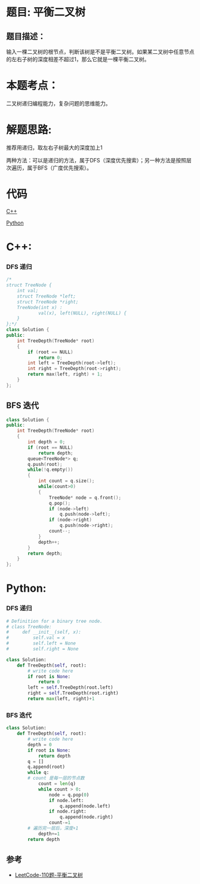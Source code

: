 # 题目: 平衡二叉树
## 题目描述：
输入一棵二叉树的根节点，判断该树是不是平衡二叉树。如果某二叉树中任意节点的左右子树的深度相差不超过1，那么它就是一棵平衡二叉树。
# 本题考点：
  
  二叉树递归编程能力，复杂问题的思维能力。
  
# 解题思路:
  
  推荐用递归，取左右子树最大的深度加上1
  
  两种方法：可以是递归的方法，属于DFS（深度优先搜索）；另一种方法是按照层次遍历，属于BFS（广度优先搜索）。
  
# 代码

[C++](./BalancedBinaryTree.cpp)

[Python](./BalancedBinaryTree.py)

# C++: 
###  DFS 递归
```c++
/*
struct TreeNode {
	int val;
	struct TreeNode *left;
	struct TreeNode *right;
	TreeNode(int x) :
			val(x), left(NULL), right(NULL) {
	}
};*/
class Solution {
public:
    int TreeDepth(TreeNode* root)
    {
        if (root == NULL)
            return 0;
        int left = TreeDepth(root->left);
        int right = TreeDepth(root->right);
        return max(left, right) + 1;
    }
};
```
## BFS 迭代
```c++
class Solution {
public:
    int TreeDepth(TreeNode* root)
    {
        int depth = 0;
        if (root == NULL)
            return depth;
        queue<TreeNode*> q;
        q.push(root);
        while(!q.empty())
        {
            int count = q.size();
            while(count>0)
            {
                TreeNode* node = q.front();
                q.pop();
                if (node->left)
                    q.push(node->left);
                if (node->right)
                    q.push(node->right);
                count--;
            }
            depth++;
        }
        return depth;
    }
};
```

# Python:
###  DFS 递归
```python
# Definition for a binary tree node.
# class TreeNode:
#     def __init__(self, x):
#         self.val = x
#         self.left = None
#         self.right = None

class Solution:
    def TreeDepth(self, root):
        # write code here
        if root is None:
            return 0
        left = self.TreeDepth(root.left)
        right = self.TreeDepth(root.right)
        return max(left, right)+1
```
### BFS 迭代
```python
class Solution:
    def TreeDepth(self, root):
        # write code here
        depth = 0
        if root is None:
            return depth
        q = []
        q.append(root)
        while q:
	    # count 是每一层的节点数
            count = len(q)
            while count > 0:
                node = q.pop(0)
                if node.left:
                    q.append(node.left)
                if node.right:
                    q.append(node.right)
                count-=1
	    # 遍历完一层后，深度+1
            depth+=1
        return depth
```
## 参考
  -  [LeetCode-110题-平衡二叉树](https://github.com/bryceustc/LeetCode_Note/blob/master/cpp/Balanced-Binary-Tree/README.md)
